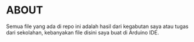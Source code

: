 # ABOUT
Semua file yang ada di repo ini adalah hasil dari kegabutan saya atau tugas dari sekolahan, kebanyakan file disini saya buat di Arduino IDE.

